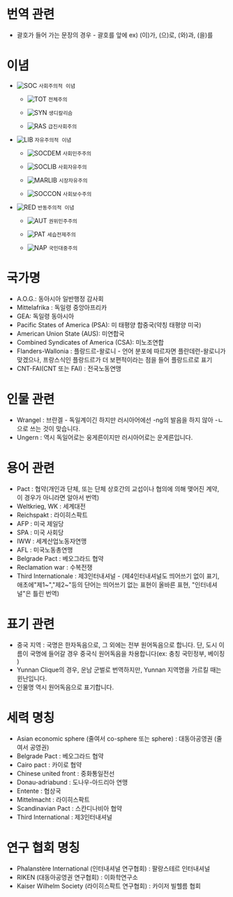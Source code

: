 # 번역 관련
  - 괄호가 들어 가는 문장의 경우 - 괄호를 앞에
ex) (이)가, (으)로, (와)과, (을)를

# 이념
- ![SOC](https://vignette.wikia.nocookie.net/kaiserreich/images/a/a9/Socialist_group.png/revision/latest?cb=20181022141148) `사회주의적 이념`
	
	- ![TOT](https://vignette.wikia.nocookie.net/kaiserreich/images/8/8f/Totalist_group.png/revision/latest?cb=20181022140655) `전체주의`
	
	- ![SYN](https://vignette.wikia.nocookie.net/kaiserreich/images/0/07/Radical_socialist_group.png/revision/latest?cb=20181022140200) `생디칼리슴`
	
	- ![RAS](https://vignette.wikia.nocookie.net/kaiserreich/images/0/07/Radical_socialist_group.png/revision/latest?cb=20181022140200) `급진사회주의`
	
- ![LIB](https://vignette.wikia.nocookie.net/kaiserreich/images/6/6f/Democratic_group.png/revision/latest?cb=20181022142007) `자유주의적 이념`
	
	- ![SOCDEM](https://vignette.wikia.nocookie.net/kaiserreich/images/d/df/Social_democrat_group.png/revision/latest?cb=20181022140343) `사회민주주의`
	
	- ![SOCLIB](https://vignette.wikia.nocookie.net/kaiserreich/images/2/24/Social_liberal_group.png/revision/latest?cb=20181022140502) `사회자유주의`
	
	- ![MARLIB](https://vignette.wikia.nocookie.net/kaiserreich/images/8/83/Market_liberal_group.png/revision/latest?cb=20181022135702) `시장자유주의`
	
	- ![SOCCON](https://vignette.wikia.nocookie.net/kaiserreich/images/5/56/Social_conservative_group.png/revision/latest?cb=20181022140241) `사회보수주의`
	
- ![RED](https://vignette.wikia.nocookie.net/kaiserreich/images/f/fc/Reactionary_group.png/revision/latest?cb=20181022141426) `반동주의적 이념`
	
	- ![AUT](https://vignette.wikia.nocookie.net/kaiserreich/images/1/1e/Authoritarian_democrat_group.png/revision/latest?cb=20181022135321) `권위민주주의`
	
	- ![PAT](https://vignette.wikia.nocookie.net/kaiserreich/images/e/e0/Paternal_autocrat_group.png/revision/latest?cb=20181022140104) `세습전제주의`
	
	- ![NAP](https://vignette.wikia.nocookie.net/kaiserreich/images/0/0e/National_populist_group.png/revision/latest?cb=20181022135847) `국민대중주의`
	
# 국가명
  - A.O.G.: 동아시아 일반행정 감사회
  - Mittelafrika : 독일령 중앙아프리카
  - GEA: 독일령 동아시아
  - Pacific States of America (PSA): 미 태평양 합중국(약칭 태평양 미국)
  - American Union State (AUS): 미연합국
  - Combined Syndicates of America (CSA): 미노조연합
  - Flanders-Wallonia :  플랑드르-왈로니 - 언어 분포에 따르자면 플란데런-왈로니가 맞겠으나, 프랑스식인 플랑드르가 더 보편적이라는 점을 들어 플랑드르로 표기
  - CNT-FAI(CNT 또는 FAI) : 전국노동연맹

# 인물 관련
  - Wrangel : 브란겔 - 독일계이긴 하지만 러시아어에선 -ng의 발음을 하지 않아 -ㄴ으로 쓰는 것이 맞습니다. 
  - Ungern : 역시 독일어로는 웅게른이지만 러시아어로는 운게른입니다.

# 용어 관련
  - Pact : 협약(개인과 단체, 또는 단체 상호간의 교섭이나 협의에 의해 맺어진 계약, 이 경우가 아니라면 알아서 번역)
  - Weltkrieg, WK : 세계대전
  - Reichspakt : 라이히스팍트
  - AFP : 미국 제일당
  - SPA : 미국 사회당
  - IWW : 세계산업노동자연맹
  - AFL : 미국노동총연맹
  - Belgrade Pact : 베오그라드 협약
  - Reclamation war : 수복전쟁
  - Third Internationale : 제3인터내셔널 - (제4인터내셔널도 띄어쓰기 없이 표기, 애초에"제1~","제2~"등의 단어는 띄어쓰기 없는 표현이 올바른 표현, "인터네셔널"은 틀린 번역)

# 표기 관련
  - 중국 지역 : 국명은 한자독음으로, 그 외에는 전부 원어독음으로 합니다. 단, 도시 이름이 국명에 들어갈 경우 중국식 원어독음을 차용합니다(ex: 충칭 국민정부, 베이징 )
  - Yunnan Clique의 경우, 운남 군벌로 번역하지만, Yunnan 지역명을 가르킬 때는 윈난입니다.
  - 인물명 역시 원어독음으로 표기합니다.

# 세력 명칭
  - Asian economic sphere (줄여서 co-sphere 또는 sphere) : 대동아공영권 (줄여서 공영권)
  - Belgrade Pact : 베오그라드 협약
  - Cairo pact : 카이로 협약
  - Chinese united front : 중화통일전선
  - Donau-adriabund : 도나우-아드리아 연맹
  - Entente : 협상국
  - Mittelmacht : 라이히스팍트
  - Scandinavian Pact : 스칸디나비아 협약
  - Third International : 제3인터내셔널
# 연구 협회 명칭
  - Phalanstère International (인터내셔널 연구협회) : 팔랑스테르 인터내셔널
  - RIKEN (대동아공영권 연구협회) : 이화학연구소
  - Kaiser Wilhelm Society (라이히스팍트 연구협회) : 카이저 빌헬름 협회
